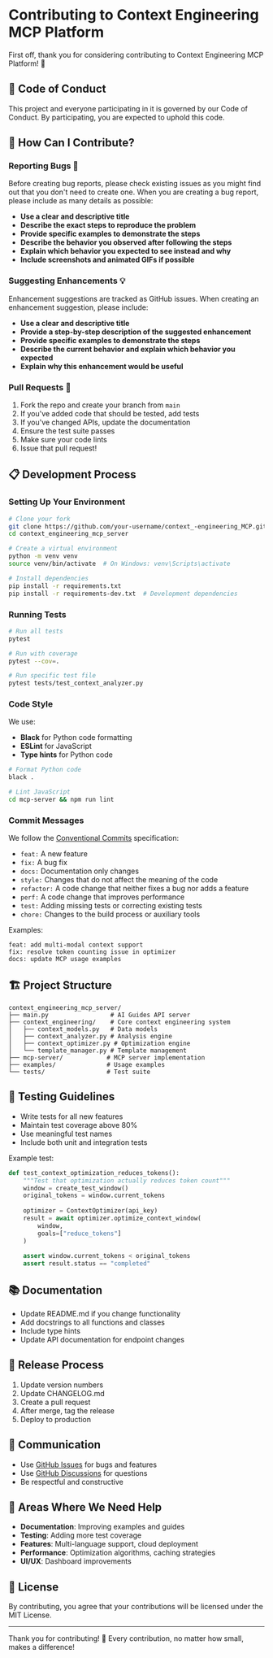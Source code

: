 # Contributing to Context Engineering MCP Platform

First off, thank you for considering contributing to Context Engineering MCP Platform! 🎉

## 🤝 Code of Conduct

This project and everyone participating in it is governed by our Code of Conduct. By participating, you are expected to uphold this code.

## 🚀 How Can I Contribute?

### Reporting Bugs 🐛

Before creating bug reports, please check existing issues as you might find out that you don't need to create one. When you are creating a bug report, please include as many details as possible:

- **Use a clear and descriptive title**
- **Describe the exact steps to reproduce the problem**
- **Provide specific examples to demonstrate the steps**
- **Describe the behavior you observed after following the steps**
- **Explain which behavior you expected to see instead and why**
- **Include screenshots and animated GIFs if possible**

### Suggesting Enhancements 💡

Enhancement suggestions are tracked as GitHub issues. When creating an enhancement suggestion, please include:

- **Use a clear and descriptive title**
- **Provide a step-by-step description of the suggested enhancement**
- **Provide specific examples to demonstrate the steps**
- **Describe the current behavior and explain which behavior you expected**
- **Explain why this enhancement would be useful**

### Pull Requests 🔀

1. Fork the repo and create your branch from `main`
2. If you've added code that should be tested, add tests
3. If you've changed APIs, update the documentation
4. Ensure the test suite passes
5. Make sure your code lints
6. Issue that pull request!

## 📋 Development Process

### Setting Up Your Environment

```bash
# Clone your fork
git clone https://github.com/your-username/context_-engineering_MCP.git
cd context_engineering_mcp_server

# Create a virtual environment
python -m venv venv
source venv/bin/activate  # On Windows: venv\Scripts\activate

# Install dependencies
pip install -r requirements.txt
pip install -r requirements-dev.txt  # Development dependencies
```

### Running Tests

```bash
# Run all tests
pytest

# Run with coverage
pytest --cov=.

# Run specific test file
pytest tests/test_context_analyzer.py
```

### Code Style

We use:
- **Black** for Python code formatting
- **ESLint** for JavaScript
- **Type hints** for Python code

```bash
# Format Python code
black .

# Lint JavaScript
cd mcp-server && npm run lint
```

### Commit Messages

We follow the [Conventional Commits](https://www.conventionalcommits.org/) specification:

- `feat:` A new feature
- `fix:` A bug fix
- `docs:` Documentation only changes
- `style:` Changes that do not affect the meaning of the code
- `refactor:` A code change that neither fixes a bug nor adds a feature
- `perf:` A code change that improves performance
- `test:` Adding missing tests or correcting existing tests
- `chore:` Changes to the build process or auxiliary tools

Examples:
```
feat: add multi-modal context support
fix: resolve token counting issue in optimizer
docs: update MCP usage examples
```

## 🏗️ Project Structure

```
context_engineering_mcp_server/
├── main.py                 # AI Guides API server
├── context_engineering/    # Core context engineering system
│   ├── context_models.py   # Data models
│   ├── context_analyzer.py # Analysis engine
│   ├── context_optimizer.py # Optimization engine
│   └── template_manager.py # Template management
├── mcp-server/            # MCP server implementation
├── examples/              # Usage examples
└── tests/                 # Test suite
```

## 🧪 Testing Guidelines

- Write tests for all new features
- Maintain test coverage above 80%
- Use meaningful test names
- Include both unit and integration tests

Example test:
```python
def test_context_optimization_reduces_tokens():
    """Test that optimization actually reduces token count"""
    window = create_test_window()
    original_tokens = window.current_tokens
    
    optimizer = ContextOptimizer(api_key)
    result = await optimizer.optimize_context_window(
        window, 
        goals=["reduce_tokens"]
    )
    
    assert window.current_tokens < original_tokens
    assert result.status == "completed"
```

## 📚 Documentation

- Update README.md if you change functionality
- Add docstrings to all functions and classes
- Include type hints
- Update API documentation for endpoint changes

## 🚀 Release Process

1. Update version numbers
2. Update CHANGELOG.md
3. Create a pull request
4. After merge, tag the release
5. Deploy to production

## 💬 Communication

- Use [GitHub Issues](https://github.com/ShunsukeHayashi/context_-engineering_MCP/issues) for bugs and features
- Use [GitHub Discussions](https://github.com/ShunsukeHayashi/context_-engineering_MCP/discussions) for questions
- Be respectful and constructive

## 🎯 Areas Where We Need Help

- **Documentation**: Improving examples and guides
- **Testing**: Adding more test coverage
- **Features**: Multi-language support, cloud deployment
- **Performance**: Optimization algorithms, caching strategies
- **UI/UX**: Dashboard improvements

## 📜 License

By contributing, you agree that your contributions will be licensed under the MIT License.

---

Thank you for contributing! 🙏 Every contribution, no matter how small, makes a difference!